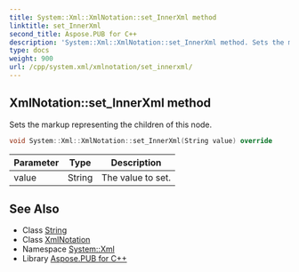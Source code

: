```yaml
---
title: System::Xml::XmlNotation::set_InnerXml method
linktitle: set_InnerXml
second_title: Aspose.PUB for C++
description: 'System::Xml::XmlNotation::set_InnerXml method. Sets the markup representing the children of this node in C++.'
type: docs
weight: 900
url: /cpp/system.xml/xmlnotation/set_innerxml/
---
```

## XmlNotation::set_InnerXml method


Sets the markup representing the children of this node.

```cpp
void System::Xml::XmlNotation::set_InnerXml(String value) override
```


| Parameter | Type | Description |
| --- | --- | --- |
| value | String | The value to set. |

## See Also

* Class [String](../../../system/string/)
* Class [XmlNotation](../)
* Namespace [System::Xml](../../)
* Library [Aspose.PUB for C++](../../../)
